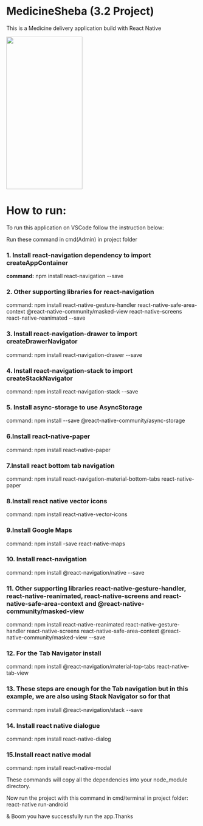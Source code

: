 # MedicineSheba (3.2 Project)
This is a Medicine delivery application build with React Native

<img src="https://user-images.githubusercontent.com/53004677/89701944-b29c6000-d95d-11ea-9b02-e94290588273.png" width="200" height="400" />

# How to run:
To run this application on VSCode follow the instruction below:

Run these command in cmd(Admin) in  project folder 

### 1. Install react-navigation dependency to import createAppContainer

**command:** npm install react-navigation --save

### 2. Other supporting libraries for react-navigation

command: npm install react-native-gesture-handler react-native-safe-area-context @react-native-community/masked-view react-native-screens react-native-reanimated --save

### 3. Install react-navigation-drawer to import createDrawerNavigator

command: npm install react-navigation-drawer --save

### 4. Install react-navigation-stack to import createStackNavigator

command: npm install react-navigation-stack --save

### 5. Install async-storage to use AsyncStorage

command: npm install --save @react-native-community/async-storage

### 6.Install react-native-paper

command: npm install react-native-paper

### 7.Install react bottom tab navigation

command: npm install react-navigation-material-bottom-tabs react-native-paper 

### 8.Install react native vector icons

command: npm install react-native-vector-icons

### 9.Install Google Maps

command: npm install -save react-native-maps  

### 10. Install react-navigation


command: npm install @react-navigation/native --save

### 11. Other supporting libraries react-native-gesture-handler, react-native-reanimated, react-native-screens and react-native-safe-area-context and @react-native-community/masked-view

command: npm install react-native-reanimated react-native-gesture-handler react-native-screens react-native-safe-area-context @react-native-community/masked-view --save

### 12. For the  Tab Navigator install

command: npm install @react-navigation/material-top-tabs react-native-tab-view

### 13. These steps are enough for the Tab navigation but in this example, we are also using Stack Navigator so for that


command: npm install @react-navigation/stack --save

### 14. Install react native dialogue

command: npm install react-native-dialog

### 15.Install react native modal

command: npm install react-native-modal



These commands will copy all the dependencies into your node_module directory.


Now run the project with this command in cmd/terminal in project folder: react-native run-android

& Boom you have successfully run the app.Thanks
